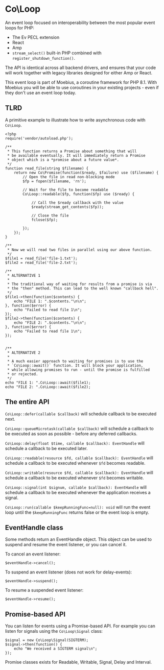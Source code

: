 Co\Loop
=======

An event loop focused on interoperability between the most
popular event loops for PHP:

 * The Ev PECL extension
 * React
 * Amp
 * `stream_select()` built-in PHP combined with
   `register_shutdown_function()`.

The API is identical across all backend drivers, and ensures
that your code will work together with legacy libraries
designed for either Amp or React.

This event loop is part of Moebius, a coroutine framework for
PHP 8.1. With Moebius you will be able to use coroutines in
your existing projects - even if they don't use an event loop
today.

TLRD
----

A primitive example to illustrate how to write asynchronous
code with `Co\Loop`.

```
<?php
require('vendor/autoload.php');

/**
 * This function returns a Promise about something that will
 * be available eventually. It will immediately return a Promise
 * object which is a *promise about a future value*.
 */
function read_file(string $filename) {
    return new Co\Promise(function($ready, $failure) use ($filename) {
        // Open the file in read non-blocking mode
        $fp = fopen($filename, 'rn');

        // Wait for the file to become readable
        Co\Loop::readable($fp, function($fp) use ($ready) {

            // Call the $ready callback with the value
            $ready(stream_get_contents($fp));

            // Close the file
            fclose($fp);

        });
    });    
}

/**
 * Now we will read two files in parallel using our above function.
 */
$file1 = read_file('file-1.txt');
$file2 = read_file('file-2.txt');

/**
 * ALTERNATIVE 1
 * 
 * The traditional way of waiting for results from a promise is via 
 * the "then" method. This can lead to the well known "callback hell".
 */
$file1->then(function($contents) {
    echo "FILE 1: ".$contents."\n\n";
}, function($error) {
    echo "Failed to read file 1\n";
});
$file2->then(function($contents) {
    echo "FILE 2: ".$contents."\n\n";
}, function($error) {
    echo "Failed to read file 1\n";
});


/**
 * ALTERNATIVE 2
 *
 * A much easier approach to waiting for promises is to use the
 * `Co\Loop::await()` function. It will block your application,
 * while allowing promises to run - until the promise is fulfilled
 * or rejected.
 */
echo "FILE 1: ".Co\Loop::await($file1);
echo "FILE 2: ".Co\Loop::await($file2);
```


The entire API
--------------

`Co\Loop::defer(callable $callback)` will schedule callback
to be executed next.

`Co\Loop::queueMicrotask(callable $callback)` will schedule
a callback to be executed as soon as possible - before any
deferred callbacks.

`Co\Loop::delay(float $time, callable $callback): EventHandle`
will schedule a callback to be executed later.

`Co\Loop::readable(resource $fd, callable $callback): EventHandle`
will schedule a callback to be executed whenever `$fd` becomes
readable.

`Co\Loop::writable(resource $fd, callable $callback): EventHandle`
will schedule a callback to be executed whenever `$fd` becomes
writable.

`Co\Loop::signal(int $signum, callable $callback): EventHandle`
will schedule a callback to be executed whenever the application
receives a signal.

`Co\Loop::run(callable $keepRunningFunc=null): void` will run
the event loop until the `$keepRunningFunc` returns false or
the event loop is empty.


EventHandle class
-----------------

Some methods return an EventHandle object. This object can be
used to suspend and resume the event listener, or you can
cancel it.

To cancel an event listener:

```
$eventHandle->cancel();
```

To suspend an event listener (does not work for delay-events):

```
$eventHandle->suspend();
```

To resume a suspended event listener:

```
$eventHandle->resume();
```


Promise-based API
-----------------

You can listen for events using a Promise-based API. For example
you can listen for signals using the `Co\Loop\Signal` class:

```
$signal = new Co\Loop\Signal(SIGTERM);
$signal->then(function() {
    echo "We received a SIGTERM signal\n";
});
```

Promise classes exists for Readable, Writable, Signal, Delay and
Interval.

